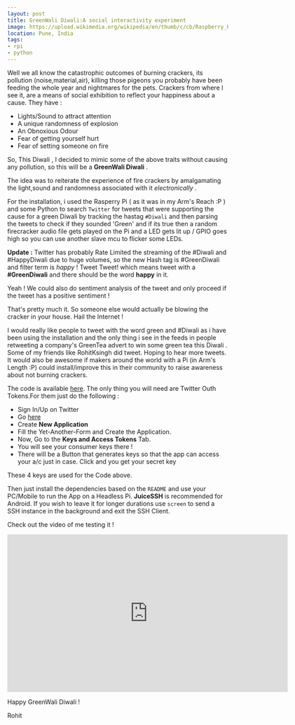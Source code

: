 ```yaml
---
layout: post
title: GreenWali Diwali:A social interactivity experiment
image: https://upload.wikimedia.org/wikipedia/en/thumb/c/cb/Raspberry_Pi_Logo.svg/810px-Raspberry_Pi_Logo.svg.png 
location: Pune, India
tags:
- rpi
- python 
---
```


Well we all know the catastrophic outcomes of burning crackers, its pollution (noise,material,air), killing those pigeons you probably have been feeding the whole year and nightmares for the pets. Crackers from where I see it, are a means of social exhibition to reflect your happiness about a cause. They have :

- Lights/Sound to attract attention
- A unique randomness of explosion
- An Obnoxious Odour 
- Fear of getting yourself hurt
- Fear of setting someone on fire


So, This Diwali , I decided to mimic some of the above traits without causing any pollution, so this will be a **GreenWali Diwali** .

The idea was to reiterate the experience of fire crackers by amalgamating the light,sound and randomness associated with it *electronically* .

For the installation, i used the Rasperry Pi ( as it was in my Arm's Reach :P ) and some Python to search `Twitter` for tweets that were supporting the cause for a green Diwali by tracking the hastag `#Diwali` and then parsing the tweets to check if they sounded 'Green' and if its true then a random firecracker audio file gets played on the Pi and a LED gets lit up / GPIO goes high so you can use another slave mcu to flicker some LEDs.

**Update :** Twitter has probably Rate Limited the streaming of the #Diwali and #HappyDiwali due to huge volumes, so the new Hash tag is #GreenDiwali and filter term is *happy* ! Tweet Tweet! which means tweet with a **#GreenDiwali** and there should be the word **happy** in it.

Yeah ! We could also do sentiment analysis of the tweet and only proceed if the tweet has a positive sentiment !

That's pretty much it. So someone else would actually be blowing the cracker in your house. Hail the Internet ! 

I would really like people to tweet with the word green and #Diwali as i have been using the installation and the only thing i see in the feeds in people retweeting a company's GreenTea advert to win some green tea this Diwali . Some of my friends like RohitKsingh did tweet. Hoping to hear more tweets. It would also be awesome if makers around the world with a Pi (in Arm's Length :P) could install/improve this in their community to raise awareness about not burning crackers.

The code is available [here](https://github.com/IndianTinker/GreenwaliDiwali). The only thing you will need are Twitter Outh Tokens.For them just  do the following :

- Sign In/Up on Twitter
- Go [here](https://apps.twitter.com/)
- Create **New Application**
- Fill the Yet-Another-Form and Create the Application.
- Now, Go to the **Keys and Access Tokens** Tab.
- You will see your consumer keys there !
- There will be a Button that generates keys so that the app can access your a/c just in case. Click and you get your secret key

These 4 keys are used for the Code above.

Then just install the dependencies based on the `README` and use your PC/Mobile to run the App on a Headless Pi. **JuiceSSH** is recommended for Android. If you wish to leave it for longer durations use `screen` to send a SSH instance in the background and exit the SSH Client.

Check out the video of me testing it !

   

<iframe width="640" height="360" src="https://www.youtube.com/embed/ZApn93KSoGY" frameborder="0" allowfullscreen></iframe>



Happy GreenWali Diwali !

Rohit





 
